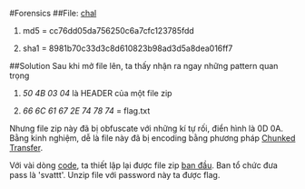 #Forensics
##File: 
[chal](/finals/forensics/chal)

1. md5 = cc76dd05da756250c6a7cfc123785fdd

2. sha1 = 8981b70c33d3c8d610823b98ad3d5a8dea016ff7

##Solution
Sau khi mở file lên, ta thấy nhận ra ngay những pattern quan trọng

1. *50 4B 03 04* là HEADER của một file zip

2. *66 6C 61 67 2E 74 78 74* = flag.txt

Nhưng file zip này đã bị obfuscate với những kí tự rối, điển hình là 0D 0A.
Bằng kinh nghiệm, dễ là file này đã bị encoding bằng phương pháp [Chunked Transfer](https://en.wikipedia.org/wiki/Chunked_transfer_encoding).

Với vài dòng [code](/finals/forensics/solve.py), ta thiết lập lại được file zip [ban đầu](/finals/forensics/output). Ban tổ chức đưa pass là 'svattt'. Unzip file với password này ta được flag. 


